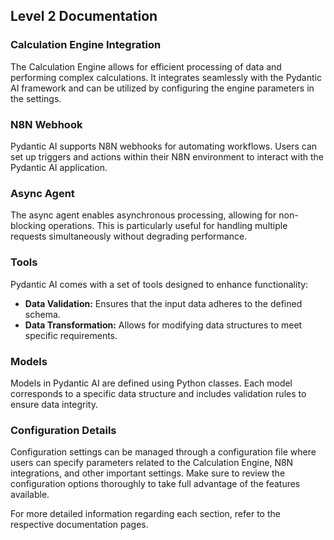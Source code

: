 ## Level 2 Documentation

### Calculation Engine Integration
The Calculation Engine allows for efficient processing of data and performing complex calculations. It integrates seamlessly with the Pydantic AI framework and can be utilized by configuring the engine parameters in the settings.

### N8N Webhook
Pydantic AI supports N8N webhooks for automating workflows. Users can set up triggers and actions within their N8N environment to interact with the Pydantic AI application.

### Async Agent
The async agent enables asynchronous processing, allowing for non-blocking operations. This is particularly useful for handling multiple requests simultaneously without degrading performance.

### Tools
Pydantic AI comes with a set of tools designed to enhance functionality:
- **Data Validation:** Ensures that the input data adheres to the defined schema.
- **Data Transformation:** Allows for modifying data structures to meet specific requirements.

### Models
Models in Pydantic AI are defined using Python classes. Each model corresponds to a specific data structure and includes validation rules to ensure data integrity.

### Configuration Details
Configuration settings can be managed through a configuration file where users can specify parameters related to the Calculation Engine, N8N integrations, and other important settings. Make sure to review the configuration options thoroughly to take full advantage of the features available.

For more detailed information regarding each section, refer to the respective documentation pages.